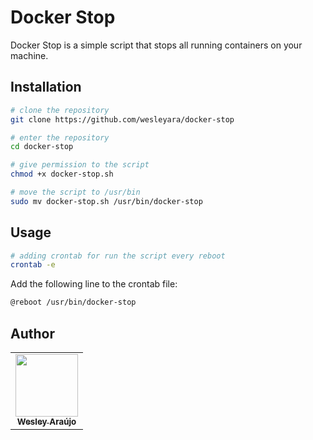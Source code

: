 # Docker Stop

Docker Stop is a simple script that stops all running containers on your machine.

## Installation

```bash
# clone the repository
git clone https://github.com/wesleyara/docker-stop

# enter the repository
cd docker-stop

# give permission to the script
chmod +x docker-stop.sh

# move the script to /usr/bin
sudo mv docker-stop.sh /usr/bin/docker-stop
```

## Usage

```bash
# adding crontab for run the script every reboot
crontab -e
```

Add the following line to the crontab file:

```bash
@reboot /usr/bin/docker-stop
```

## Author

<table>
  <tr>
    <td align="center"><a href="https://wesleyaraujo.dev/"><img src="https://avatars.githubusercontent.com/u/89321125?v=4?s=100" width="100px;" alt=""/><br /><sub><b>Wesley Araújo</b></sub></a><br /></td>
  </tr>
</table>